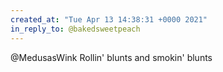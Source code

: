```yaml
---
created_at: "Tue Apr 13 14:38:31 +0000 2021"
in_reply_to: @bakedsweetpeach
---
```


@MedusasWink Rollin' blunts and smokin' blunts